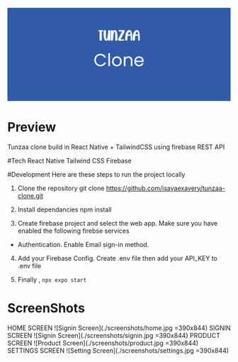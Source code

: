 ![Banner](./screenshots/banner.png)

# Preview

Tunzaa clone build in React Native + TailwindCSS using firebase REST API

#Tech
React Native
Tailwind CSS
Firebase

#Development
Here are these steps to run the project locally

1. Clone the repository
   git clone https://github.com/isayaexavery/tunzaa-clone.git

2. Install dependancies
   npm install

3. Create firebase project and select the web app.
   Make sure you have enabled the following firebse services

- Authentication. Enable Email sign-in method.

4. Add your Firebase Config.
   Create .env file then add your API_KEY to .env file

5. Finally , `npx expo start`

# ScreenShots

HOME SCREEN
![Signin Screen](./screenshots/home.jpg =390x844)
SIGNIN SCREEN
![Signin Screen](./screenshots/signin.jpg =390x844)
PRODUCT SCREEN
![Product Screen](./screenshots/product.jpg =390x844)
SETTINGS SCREEN
![Setting Screen](./screenshots/settings.jpg =390x844)
